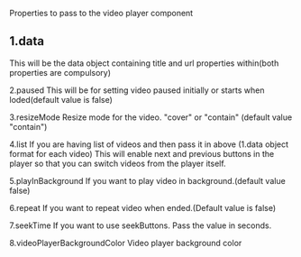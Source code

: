 Properties to pass to the video player component

1.data
---
This will be the data object containing title and url properties within(both properties are compulsory)

2.paused
This will be for setting video paused initially or starts when loded(default value is false)

3.resizeMode
Resize mode for the video. "cover" or "contain" (default value "contain")

4.list
If you are having list of videos and then pass it in above (1.data object format for each video) This will enable next and previous buttons in the player so that you can switch videos from the player itself.

5.playInBackground
If you want to play video in background.(default value false)

6.repeat
If you want to repeat video when ended.(Default value is false)

7.seekTime
If you want to use seekButtons. Pass the value in seconds.

8.videoPlayerBackgroundColor
Video player background color
